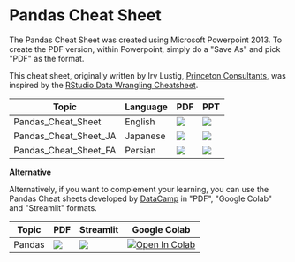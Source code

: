 # Pandas Cheat Sheet

The Pandas Cheat Sheet was created using Microsoft Powerpoint 2013.
To create the PDF version, within Powerpoint, simply do a "Save As"
and pick "PDF" as the format.

This cheat sheet, originally written by Irv Lustig, [Princeton Consultants](https://www.princetonoptimization.com/), was inspired by the [RStudio Data Wrangling Cheatsheet](https://www.rstudio.com/wp-content/uploads/2015/02/data-wrangling-cheatsheet.pdf).

| Topic                  | Language    | PDF                                                                                                                                                                                                                                     | PPT                                                                                                                                                                                                                                               |
|------------------------|-------------|-----------------------------------------------------------------------------------------------------------------------------------------------------------------------------------------------------------------------------------------|---------------------------------------------------------------------------------------------------------------------------------------------------------------------------------------------------------------------------------------------------|
| Pandas_Cheat_Sheet     | English     | <a href="https://github.com/pandas-dev/pandas/blob/main/doc/cheatsheet/Pandas_Cheat_Sheet.pdf" target="_parent"><img src="https://img.shields.io/badge/Open in PDF-%23FF0000.svg?style=flat-square&logo=adobe&logoColor=white"/></a>    | <a href="https://github.com/pandas-dev/pandas/blob/main/doc/cheatsheet/Pandas_Cheat_Sheet.pptx" target="_parent"><img src="https://img.shields.io/badge/Open in PPT-B7472A?style=flat-square&logo=microsoft-powerpoint&logoColor=white"/></a>     |
| Pandas_Cheat_Sheet_JA  | Japanese    | <a href="https://github.com/pandas-dev/pandas/blob/main/doc/cheatsheet/Pandas_Cheat_Sheet_JA.pdf" target="_parent"><img src="https://img.shields.io/badge/Open in PDF-%23FF0000.svg?style=flat-square&logo=adobe&logoColor=white"/></a> | <a href="https://github.com/pandas-dev/pandas/blob/main/doc/cheatsheet/Pandas_Cheat_Sheet_JA.pptx" target="_parent"><img  src="https://img.shields.io/badge/Open in PPT-B7472A?style=flat-square&logo=microsoft-powerpoint&logoColor=white"/></a> |
| Pandas_Cheat_Sheet_FA  | Persian     | <a href="https://github.com/pandas-dev/pandas/blob/main/doc/cheatsheet/Pandas_Cheat_Sheet_FA.pdf" target="_parent"><img src="https://img.shields.io/badge/Open in PDF-%23FF0000.svg?style=flat-square&logo=adobe&logoColor=white"/></a> | <a href="https://github.com/pandas-dev/pandas/blob/main/doc/cheatsheet/Pandas_Cheat_Sheet_FA.pptx" target="_parent"><img  src="https://img.shields.io/badge/Open in PPT-B7472A?style=flat-square&logo=microsoft-powerpoint&logoColor=white"/></a> |



**Alternative**

Alternatively, if you want to complement your learning, you can use the Pandas Cheat sheets
developed by [DataCamp](https://www.datacamp.com/) in "PDF", "Google Colab" and "Streamlit" formats.

| Topic       | PDF                                                                                                                                                                                                                                  | Streamlit                                                                                                                                                        | Google Colab                                                                                                                                                                                                                                   |
|-------------|--------------------------------------------------------------------------------------------------------------------------------------------------------------------------------------------------------------------------------------|------------------------------------------------------------------------------------------------------------------------------------------------------------------|------------------------------------------------------------------------------------------------------------------------------------------------------------------------------------------------------------------------------------------------|
| Pandas      | <a href="https://github.com/fralfaro/DS-Cheat-Sheets/blob/main/docs/files/pandas_cs.pdf" target="_parent"><img src="https://img.shields.io/badge/Open in PDF-%23FF0000.svg?style=flat-square&logo=adobe&logoColor=white"/></a>       | <a href="https://ds-cheat-sheets-pandas.streamlit.app/" target="_parent"><img src="https://static.streamlit.io/badges/streamlit_badge_black_white.svg"/></a>     | <a href="https://colab.research.google.com/github/fralfaro/DS-Cheat-Sheets/blob/main/docs/examples/pandas/pandas.ipynb" target="_parent"><img src="https://colab.research.google.com/assets/colab-badge.svg" alt="Open In Colab"/></a>         |
